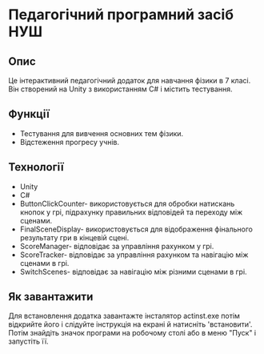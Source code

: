 # Педагогічний програмний засіб НУШ

## Опис
Це інтерактивний педагогічний додаток для навчання фізики в 7 класі. Він створений на Unity з використанням C# і містить тестування.

## Функції
- Тестування для вивчення основних тем фізики.
- Відстеження прогресу учнів.

## Технології
- Unity
- C#
- ButtonClickCounter- використовується для обробки натискань кнопок у грі, підрахунку правильних відповідей та переходу між сценами.
- FinalSceneDisplay- використовується для відображення фінального результату гри в кінцевій сцені.
- ScoreManager- відповідає за управління рахунком у грі.
- ScoreTracker- відповідає за управління рахунком та навігацію між сценами в грі.
- SwitchScenes- відповідає за навігацію між різними сценами в грі.

## Як завантажити 
Для встановлення додатка завантажте інсталятор actinst.exe потім відкрийте його і слідуйте інструкція на екрані й натисніть 'встановити'. Потім знайдіть значок програми на робочому столі або в меню "Пуск" і запустіть її.

